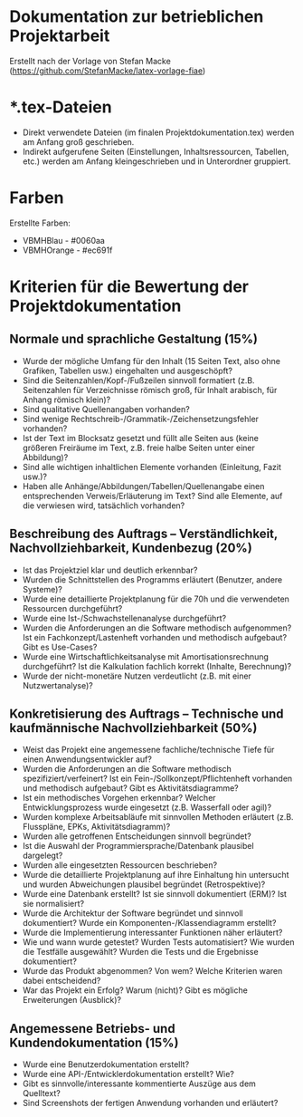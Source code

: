 # Dokumentation zur betrieblichen Projektarbeit
Erstellt nach der Vorlage von Stefan Macke (https://github.com/StefanMacke/latex-vorlage-fiae)

# *.tex-Dateien
- Direkt verwendete Dateien (im finalen Projektdokumentation.tex) werden am Anfang groß geschrieben.
- Indirekt aufgerufene Seiten (Einstellungen, Inhaltsressourcen, Tabellen, etc.) werden am Anfang kleingeschrieben und in Unterordner gruppiert.

# Farben

Erstellte Farben:
- VBMHBlau - #0060aa 
- VBMHOrange - #ec691f


# Kriterien für die Bewertung der Projektdokumentation
## **Normale und sprachliche Gestaltung (15%)**

- Wurde der mögliche Umfang für den Inhalt (15 Seiten Text, also ohne Grafiken, Tabellen usw.) eingehalten und ausgeschöpft?
- Sind die Seitenzahlen/Kopf-/Fußzeilen sinnvoll formatiert (z.B. Seitenzahlen für Verzeichnisse römisch groß, für Inhalt arabisch, für Anhang römisch klein)?
- Sind qualitative Quellenangaben vorhanden?
- Sind wenige Rechtschreib-/Grammatik-/Zeichensetzungsfehler vorhanden?
- Ist der Text im Blocksatz gesetzt und füllt alle Seiten aus (keine größeren Freiräume im Text, z.B. freie halbe Seiten unter einer Abbildung)?
- Sind alle wichtigen inhaltlichen Elemente vorhanden (Einleitung, Fazit usw.)?
- Haben alle Anhänge/Abbildungen/Tabellen/Quellenangabe einen entsprechenden Verweis/Erläuterung im Text? Sind alle Elemente, auf die verwiesen wird, tatsächlich vorhanden?

## **Beschreibung des Auftrags – Verständlichkeit, Nachvollziehbarkeit, Kundenbezug (20%)**

- Ist das Projektziel klar und deutlich erkennbar?
- Wurden die Schnittstellen des Programms erläutert (Benutzer, andere Systeme)?
- Wurde eine detaillierte Projektplanung für die 70h und die verwendeten Ressourcen durchgeführt?
- Wurde eine Ist-/Schwachstellenanalyse durchgeführt?
- Wurden die Anforderungen an die Software methodisch aufgenommen? Ist ein Fachkonzept/Lastenheft vorhanden und methodisch aufgebaut? Gibt es Use-Cases?
- Wurde eine Wirtschaftlichkeitsanalyse mit Amortisationsrechnung durchgeführt? Ist die Kalkulation fachlich korrekt (Inhalte, Berechnung)?
- Wurde der nicht-monetäre Nutzen verdeutlicht (z.B. mit einer Nutzwertanalyse)?

## **Konkretisierung des Auftrags – Technische und kaufmännische Nachvollziehbarkeit (50%)**

- Weist das Projekt eine angemessene fachliche/technische Tiefe für einen Anwendungsentwickler auf?
- Wurden die Anforderungen an die Software methodisch spezifiziert/verfeinert? Ist ein Fein-/Sollkonzept/Pflichtenheft vorhanden und methodisch aufgebaut? Gibt es Aktivitätsdiagramme?
- Ist ein methodisches Vorgehen erkennbar? Welcher Entwicklungsprozess wurde eingesetzt (z.B. Wasserfall oder agil)?
- Wurden komplexe Arbeitsabläufe mit sinnvollen Methoden erläutert (z.B. Flusspläne, EPKs, Aktivitätsdiagramm)?
- Wurden alle getroffenen Entscheidungen sinnvoll begründet?
- Ist die Auswahl der Programmiersprache/Datenbank plausibel dargelegt?
- Wurden alle eingesetzten Ressourcen beschrieben?
- Wurde die detaillierte Projektplanung auf ihre Einhaltung hin untersucht und wurden Abweichungen plausibel begründet (Retrospektive)?
- Wurde eine Datenbank erstellt? Ist sie sinnvoll dokumentiert (ERM)? Ist sie normalisiert?
- Wurde die Architektur der Software begründet und sinnvoll dokumentiert? Wurde ein Komponenten-/Klassendiagramm erstellt?
- Wurde die Implementierung interessanter Funktionen näher erläutert?
- Wie und wann wurde getestet? Wurden Tests automatisiert? Wie wurden die Testfälle ausgewählt? Wurden die Tests und die Ergebnisse dokumentiert?
- Wurde das Produkt abgenommen? Von wem? Welche Kriterien waren dabei entscheidend?
- War das Projekt ein Erfolg? Warum (nicht)? Gibt es mögliche Erweiterungen (Ausblick)?

## **Angemessene Betriebs- und Kundendokumentation (15%)**

- Wurde eine Benutzerdokumentation erstellt?
- Wurde eine API-/Entwicklerdokumentation erstellt? Wie?
- Gibt es sinnvolle/interessante kommentierte Auszüge aus dem Quelltext?
- Sind Screenshots der fertigen Anwendung vorhanden und erläutert?
